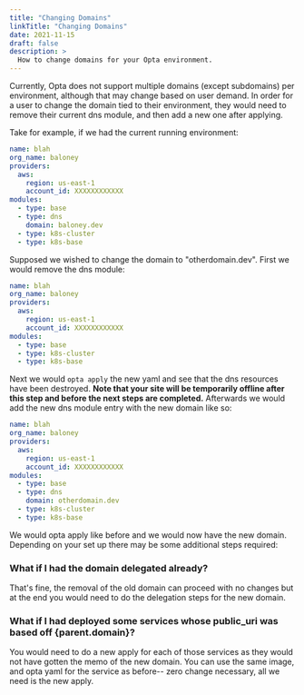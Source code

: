```yaml
---
title: "Changing Domains"
linkTitle: "Changing Domains"
date: 2021-11-15
draft: false
description: >
  How to change domains for your Opta environment.
---
```


Currently, Opta does not support multiple domains (except subdomains) per environment, although that may change
based on user demand. In order for a user to change the domain tied to their environment, they would need to
remove their current dns module, and then add a new one after applying. 

Take for example, if we had the current running environment:

```yaml
name: blah
org_name: baloney
providers:
  aws:
    region: us-east-1
    account_id: XXXXXXXXXXXX
modules:
  - type: base
  - type: dns
    domain: baloney.dev
  - type: k8s-cluster
  - type: k8s-base
```

Supposed we wished to change the domain to "otherdomain.dev". First we would remove the dns module:

```yaml
name: blah
org_name: baloney
providers:
  aws:
    region: us-east-1
    account_id: XXXXXXXXXXXX
modules:
  - type: base
  - type: k8s-cluster
  - type: k8s-base
```

Next we would `opta apply` the new yaml and see that the dns resources have been destroyed. 
**Note that your site will be temporarily offline after this step and before the next steps are completed.** 
Afterwards we would add the new dns module entry with the new domain like so:

```yaml
name: blah
org_name: baloney
providers:
  aws:
    region: us-east-1
    account_id: XXXXXXXXXXXX
modules:
  - type: base
  - type: dns
    domain: otherdomain.dev
  - type: k8s-cluster
  - type: k8s-base
```

We would opta apply like before and we would now have the new domain. Depending on your set up there may be some 
additional steps required:

### What if I had the domain delegated already?
That's fine, the removal of the old domain can proceed with no changes but at the end you would need to do the delegation
steps for the new domain.

### What if I had deployed some services whose public_uri was based off {parent.domain}?
You would need to do a new apply for each of those services as they would not have gotten the memo of the new domain.
You can use the same image, and opta yaml for the service as before-- zero change necessary, all we need is the
new apply.
